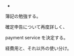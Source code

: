 - [](https://moneyforward.com/pages/premium)

簿記の勉強する。

確定申告について再度詳しく、

payment service を決定する。

経費用と、それ以外の使い分け。
